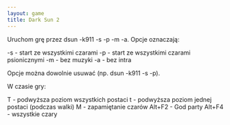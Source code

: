 ```yaml
---
layout: game
title: Dark Sun 2
---
```


Uruchom grę przez dsun -k911 -s -p -m -a. Opcje oznaczają:

-s 	- start ze wszystkimi czarami
-p 	- start ze wszystkimi czarami psionicznymi
-m 	- bez muzyki
-a 	- bez intra

Opcje można dowolnie usuwać (np. dsun -k911 -s -p).

W czasie gry:

T 	- podwyższa poziom wszystkich postaci
t 	- podwyższa poziom jednej postaci (podczas walki)
M 	- zapamiętanie czarów
Alt+F2 	- God party
Alt+F4 	- wszystkie czary
